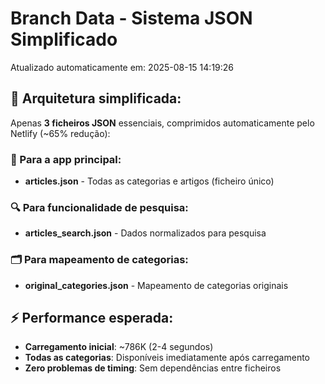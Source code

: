 # Branch Data - Sistema JSON Simplificado
Atualizado automaticamente em: 2025-08-15 14:19:26

## 🎯 Arquitetura simplificada:
Apenas **3 ficheiros JSON** essenciais, comprimidos automaticamente pelo Netlify (~65% redução):

### 📱 Para a app principal:
- **articles.json** - Todas as categorias e artigos (ficheiro único)

### 🔍 Para funcionalidade de pesquisa:
- **articles_search.json** - Dados normalizados para pesquisa

### 🗂️ Para mapeamento de categorias:
- **original_categories.json** - Mapeamento de categorias originais

## ⚡ Performance esperada:
- **Carregamento inicial**: ~786K (2-4 segundos)
- **Todas as categorias**: Disponíveis imediatamente após carregamento
- **Zero problemas de timing**: Sem dependências entre ficheiros

